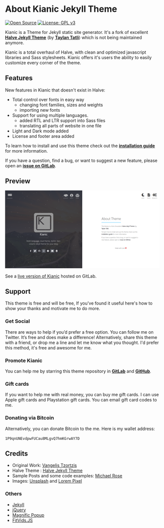 # About Kianic Jekyll Theme

[![Open Source](https://img.shields.io/badge/Open%20Source-Forever-brightgreen.svg?style=flat-square)](https://opensource.com/resources/what-open-source)
[![License: GPL v3](https://img.shields.io/badge/License-GPL%20v3-blue.svg?style=flat-square&logo=gnu)](https://opensource.org/licenses/GPL-3.0/)

Kianic is a Theme for Jekyll static site generator. It's a fork of excellent 
[**Halve Jekyll Theme**](https://taylantatli.github.io/Halve) (by [**Taylan Tatli**](https://github.com/TaylanTatli)) 
which is not being maintained anymore.

Kianic is a total overhaul of Halve, with clean and optimized javascript libraries and Sass stylesheets. 
Kianic offers it's users the ability to easily customize every corner of the theme.

## Features
New features in Kianic that doesn't exist in Halve:
* Total control over fonts in easy way
  * changing font families, sizes and weights
  * importing new fonts
* Support for using multiple languages.
  * added RTL and LTR support into Sass files
  * translating all parts of website in one file
* Light and Dark mode added
* License and footer area added

To learn how to install and use this theme check out the
[**installation guide**](https://azadeh-afzar.gitlab.io/Web-Development/Kianic/en/kianic-theme) for more information.

If you have a question, find a bug, or want to suggest a new feature, please open an
[**issue on GitLab**](https://gitlab.com/MahdiBaghbani/Azadeh-Afzar/Web-Development/Kianic/issues/new).

## Preview   
![screenshot of Halve](/images/kianic-home-image.png)

See a [live version of Kianic](https://azadeh-afzar.gitlab.io/Web-Development/Kianic) hosted on GitLab.

## Support

This theme is free and will be free, If you've found it useful here's how to show your thanks and motivate me to do more.

### Get Social
There are ways to help if you’d prefer a free option. You can follow me on Twitter. It’s free and does make a difference!
Alternatively, share this theme with a friend, or drop me a line and let me know what you thought. I'd prefer this method, it's free and awesome for me.

### Promote Kianic
You can help me by starring this theme repository in
[**GitLab**](https://gitlab.com/Azadeh-Afzar/Web-Development/Kianic-Jekyll-Theme "Kianic Jekyll Theme") and
[**GitHub**](https://github.com/Azadeh-Afzar/Kianic-Jekyll-Theme "Kianic Jekyll Theme").

### Gift cards
If you want to help me with real money, you can buy me gift cards. I can use Apple gift cards and Playstation gift cards. You can email gift card codes to me.

### Donating via Bitcoin
Alternatively, you can donate Bitcoin to the me.
Here is my wallet address:

`1P9qnUNEvdpwFUCau8MLgvQ7hmKGrwAY7D`

## Credits
- Original Work: [Vangelis Tzortzis](https://github.com/srekoble)  
- Halve Theme : [Halve Jekyll Theme](https://taylantatli.github.io/Halve)
- Sample Posts and some code examples: [Michael Rose](https://github.com/mmistakes/)
- Images: [Unsplash](https://unsplash.com/) and [Lorem Pixel](http://lorempixel.com)

### Others
- [Jekyll](http://jekyllrb.com/)
- [jQuery](http://jquery.com/)
- [Magnific Popup](http://dimsemenov.com/plugins/magnific-popup/)
- [FitVids.JS](http://fitvidsjs.com/)